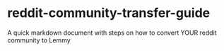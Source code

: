 # reddit-community-transfer-guide
A quick markdown document with steps on how to convert YOUR reddit community to Lemmy
